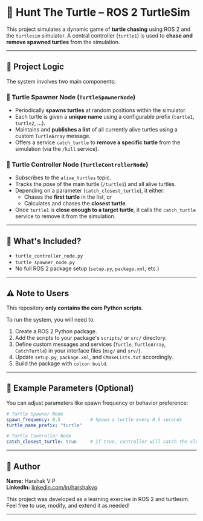 # 🔹 Hunt The Turtle – ROS 2 TurtleSim

This project simulates a dynamic game of **turtle chasing** using ROS 2 and the `turtlesim` simulator. A central controller (`turtle1`) is used to **chase and remove spawned turtles** from the simulation.

---

## 🔹 Project Logic

The system involves two main components:

### 🔹 Turtle Spawner Node (`TurtleSpawnerNode`)
- Periodically **spawns turtles** at random positions within the simulator.
- Each turtle is given a **unique name** using a configurable prefix (`turtle1`, `turtle2`, ...).
- Maintains and **publishes a list** of all currently alive turtles using a custom `TurtleArray` message.
- Offers a service `catch_turtle` to **remove a specific turtle** from the simulation (via the `/kill` service).

### 🔹 Turtle Controller Node (`TurtleControllerNode`)
- Subscribes to the `alive_turtles` topic.
- Tracks the pose of the main turtle (`/turtle1`) and all alive turtles.
- Depending on a parameter (`catch_closest_turtle`), it either:
  - Chases the **first turtle** in the list, or
  - Calculates and chases the **closest turtle**.
- Once `turtle1` is **close enough to a target turtle**, it calls the `catch_turtle` service to remove it from the simulation.

---

## 🔹 What's Included?

-  `turtle_controller_node.py`  
-  `turtle_spawner_node.py`  
-  No full ROS 2 package setup (`setup.py`, `package.xml`, etc.)

---

## ⚠️ Note to Users

This repository **only contains the core Python scripts**.

To run the system, you will need to:

1. Create a ROS 2 Python package.
2. Add the scripts to your package's `scripts/` or `src/` directory.
3. Define custom messages and services (`Turtle`, `TurtleArray`, `CatchTurtle`) in your interface files (`msg/` and `srv/`).
4. Update `setup.py`, `package.xml`, and `CMakeLists.txt` accordingly.
5. Build the package with `colcon build`.

---

## 🔹 Example Parameters (Optional)

You can adjust parameters like spawn frequency or behavior preference:

```yaml
# Turtle Spawner Node
spawn_frequency: 0.5           # Spawn a turtle every 0.5 seconds
turtle_name_prefix: "turtle"

# Turtle Controller Node
catch_closest_turtle: true     # If true, controller will catch the closest turtle
```

---

## 🔹 Author

**Name:** Harshak V P  
**LinkedIn:** [linkedin.com/in/harshakvp](https://www.linkedin.com/in/harshakvp/)

This project was developed as a learning exercise in ROS 2 and turtlesim.  
Feel free to use, modify, and extend it as needed!

---
